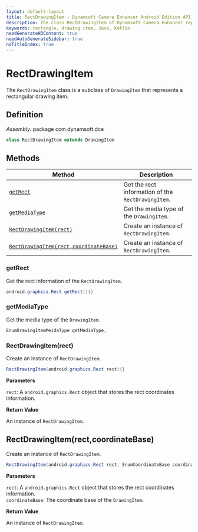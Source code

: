 ```yaml
---
layout: default-layout
title: RectDrawingItem - Dynamsoft Camera Enhancer Android Edition API Reference
description: The class RectDrawingItem of Dynamsoft Camera Enhancer represents a rectangular drawing item.
keywords: rectangle, drawing item, Java, Kotlin
needGenerateH3Content: true
needAutoGenerateSidebar: true
noTitleIndex: true
---
```


# RectDrawingItem

The `RectDrawingItem` class is a subclass of `DrawingItem` that represents a rectangular drawing item.

## Definition

*Assembly:* package com.dynamsoft.dce

```java
class RectDrawingItem extends DrawingItem
```

## Methods

| Method | Description |
|------- |-------------|
| [`getRect`](#getrect) | Get the rect information of the `RectDrawingItem`. |
| [`getMediaType`](#getmediatype) | Get the media type of the `DrawingItem`. |
| [`RectDrawingItem(rect)`](#rectdrawingitemrect) | Create an instance of `RectDrawingItem`. |
| [`RectDrawingItem(rect,coordinateBase)`](#rectdrawingitemrectcoordinatebase) | Create an instance of `RectDrawingItem`. |

### getRect

Get the rect information of the `RectDrawingItem`.

```java
android.graphics.Rect getRect(){}
```

### getMediaType

Get the media type of the `DrawingItem`.

```java
EnumDrawingItemMeidaType getMediaType;
```

### RectDrawingItem(rect)

Create an instance of `RectDrawingItem`.

```java
RectDrawingItem(android.graphics.Rect rect){}
```

**Parameters**

`rect`: A `android.graphics.Rect` object that stores the rect coordinates information.

**Return Value**

An instance of `RectDrawingItem`.

## RectDrawingItem(rect,coordinateBase)

Create an instance of `RectDrawingItem`.

```java
RectDrawingItem(android.graphics.Rect rect, EnumCoordinateBase coordinateBase){}
```

**Parameters**

`rect`: A `android.graphics.Rect` object that stores the rect coordinates information.  
`coordinateBase`: The coordinate base of the `DrawingItem`.

**Return Value**

An instance of `RectDrawingItem`.

